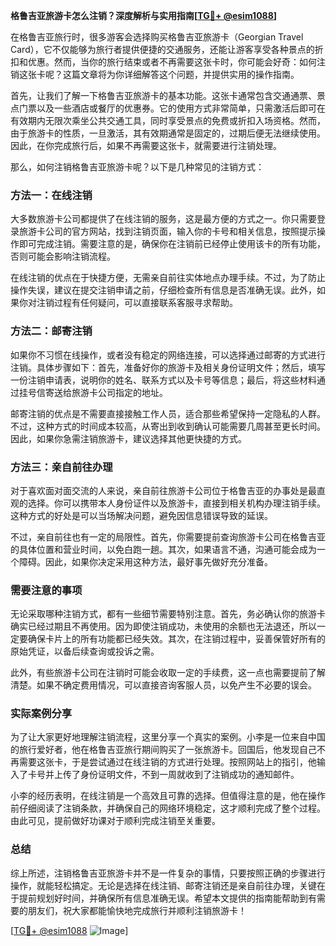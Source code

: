 **格鲁吉亚旅游卡怎么注销？深度解析与实用指南[[TG💪+ @esim1088](https://t.me/s/esim1088)]**

在格鲁吉亚旅行时，很多游客会选择购买格鲁吉亚旅游卡（Georgian Travel Card），它不仅能够为旅行者提供便捷的交通服务，还能让游客享受各种景点的折扣和优惠。然而，当你的旅行结束或者不再需要这张卡时，你可能会好奇：如何注销这张卡呢？这篇文章将为你详细解答这个问题，并提供实用的操作指南。

首先，让我们了解一下格鲁吉亚旅游卡的基本功能。这张卡通常包含交通通票、景点门票以及一些酒店或餐厅的优惠券。它的使用方式非常简单，只需激活后即可在有效期内无限次乘坐公共交通工具，同时享受景点的免费或折扣入场资格。然而，由于旅游卡的性质，一旦激活，其有效期通常是固定的，过期后便无法继续使用。因此，在你完成旅行后，如果不再需要这张卡，就需要进行注销处理。

那么，如何注销格鲁吉亚旅游卡呢？以下是几种常见的注销方式：

### 方法一：在线注销

大多数旅游卡公司都提供了在线注销的服务，这是最方便的方式之一。你只需要登录旅游卡公司的官方网站，找到注销页面，输入你的卡号和相关信息，按照提示操作即可完成注销。需要注意的是，确保你在注销前已经停止使用该卡的所有功能，否则可能会影响注销流程。

在线注销的优点在于快捷方便，无需亲自前往实体地点办理手续。不过，为了防止操作失误，建议在提交注销申请之前，仔细检查所有信息是否准确无误。此外，如果你对注销过程有任何疑问，可以直接联系客服寻求帮助。

### 方法二：邮寄注销

如果你不习惯在线操作，或者没有稳定的网络连接，可以选择通过邮寄的方式进行注销。具体步骤如下：首先，准备好你的旅游卡及相关身份证明文件；然后，填写一份注销申请表，说明你的姓名、联系方式以及卡号等信息；最后，将这些材料通过挂号信寄送给旅游卡公司指定的地址。

邮寄注销的优点是不需要直接接触工作人员，适合那些希望保持一定隐私的人群。不过，这种方式的时间成本较高，从寄出到收到确认可能需要几周甚至更长时间。因此，如果你急需注销旅游卡，建议选择其他更快捷的方式。

### 方法三：亲自前往办理

对于喜欢面对面交流的人来说，亲自前往旅游卡公司位于格鲁吉亚的办事处是最直观的选择。你可以携带本人身份证件以及旅游卡，直接到相关机构办理注销手续。这种方式的好处是可以当场解决问题，避免因信息错误导致的延误。

不过，亲自前往也有一定的局限性。首先，你需要提前查询旅游卡公司在格鲁吉亚的具体位置和营业时间，以免白跑一趟。其次，如果语言不通，沟通可能会成为一个障碍。因此，如果你决定采用这种方法，最好事先做好充分准备。

### 需要注意的事项

无论采取哪种注销方式，都有一些细节需要特别注意。首先，务必确认你的旅游卡确实已经过期且不再使用。因为即使注销成功，未使用的余额也无法退还，所以一定要确保卡片上的所有功能都已经失效。其次，在注销过程中，妥善保管好所有的原始凭证，以备后续查询或投诉之需。

此外，有些旅游卡公司在注销时可能会收取一定的手续费，这一点也需要提前了解清楚。如果不确定费用情况，可以直接咨询客服人员，以免产生不必要的误会。

### 实际案例分享

为了让大家更好地理解注销流程，这里分享一个真实的案例。小李是一位来自中国的旅行爱好者，他在格鲁吉亚旅行期间购买了一张旅游卡。回国后，他发现自己不再需要这张卡，于是尝试通过在线注销的方式进行处理。按照网站上的指引，他输入了卡号并上传了身份证明文件，不到一周就收到了注销成功的通知邮件。

小李的经历表明，在线注销是一个高效且可靠的选择。但值得注意的是，他在操作前仔细阅读了注销条款，并确保自己的网络环境稳定，这才顺利完成了整个过程。由此可见，提前做好功课对于顺利完成注销至关重要。

### 总结

综上所述，注销格鲁吉亚旅游卡并不是一件复杂的事情，只要按照正确的步骤进行操作，就能轻松搞定。无论是选择在线注销、邮寄注销还是亲自前往办理，关键在于提前规划好时间，并确保所有信息准确无误。希望本文提供的指南能帮助到有需要的朋友们，祝大家都能愉快地完成旅行并顺利注销旅游卡！

[[TG💪+ @esim1088](https://t.me/s/esim1088) ![Image](https://i.postimg.cc/4NQfJmqS/Snipaste-2025-05-13-00-14-12.png)]